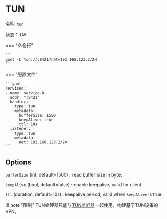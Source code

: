 # TUN

名称: `tun`

状态： GA

=== "命令行"

    ```
	gost -L tun://:8421?net=192.168.123.2/24
	```

=== "配置文件"

    ```yaml
	services:
	- name: service-0
	  addr: ":8421"
	  handler:
		type: tun
		metadata:
		  bufferSize: 1500
		  keepAlive: true
		  ttl: 10s
	  listener:
		type: tun
		metadata:
		  net: 192.168.123.2/24
	```

## Options

`bufferSize` (int, default=1500)
:    read buffer size in byte.

`keepAlive` (bool, default=false)
:    enable keepalive, valid for client.

`ttl` (duration, default=10s)
:    keepalive period, valid when `keepAlive` is true.

!!! note "限制"
    TUN处理器只能与[TUN监听器](/reference/listeners/tun/)一起使用，构建基于TUN设备的VPN。